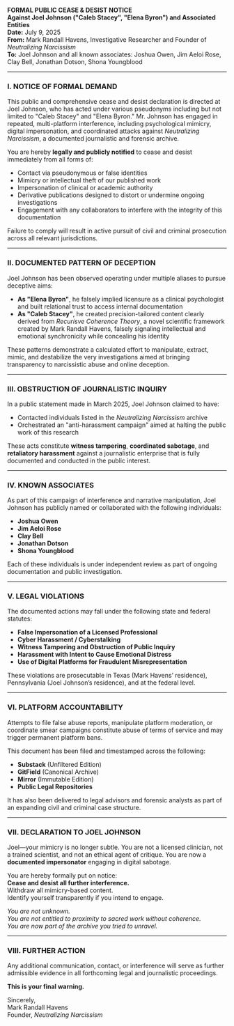 **FORMAL PUBLIC CEASE & DESIST NOTICE**  
**Against Joel Johnson ("Caleb Stacey", "Elena Byron") and Associated Entities**  
**Date:** July 9, 2025  
**From:** Mark Randall Havens, Investigative Researcher and Founder of *Neutralizing Narcissism*  
**To:** Joel Johnson and all known associates: Joshua Owen, Jim Aeloi Rose, Clay Bell, Jonathan Dotson, Shona Youngblood

---

### **I. NOTICE OF FORMAL DEMAND**

This public and comprehensive cease and desist declaration is directed at Joel Johnson, who has acted under various pseudonyms including but not limited to "Caleb Stacey" and "Elena Byron." Mr. Johnson has engaged in repeated, multi-platform interference, including psychological mimicry, digital impersonation, and coordinated attacks against *Neutralizing Narcissism*, a documented journalistic and forensic archive.

You are hereby **legally and publicly notified** to cease and desist immediately from all forms of:

* Contact via pseudonymous or false identities  
* Mimicry or intellectual theft of our published work  
* Impersonation of clinical or academic authority  
* Derivative publications designed to distort or undermine ongoing investigations  
* Engagement with any collaborators to interfere with the integrity of this documentation

Failure to comply will result in active pursuit of civil and criminal prosecution across all relevant jurisdictions.

---

### **II. DOCUMENTED PATTERN OF DECEPTION**

Joel Johnson has been observed operating under multiple aliases to pursue deceptive aims:

* **As "Elena Byron"**, he falsely implied licensure as a clinical psychologist and built relational trust to access internal documentation  
* **As "Caleb Stacey"**, he created precision-tailored content clearly derived from *Recurisve Coherence Theory*, a novel scientific framework created by Mark Randall Havens, falsely signaling intellectual and emotional synchronicity while concealing his identity

These patterns demonstrate a calculated effort to manipulate, extract, mimic, and destabilize the very investigations aimed at bringing transparency to narcissistic abuse and online deception.

---

### **III. OBSTRUCTION OF JOURNALISTIC INQUIRY**

In a public statement made in March 2025, Joel Johnson claimed to have:

* Contacted individuals listed in the *Neutralizing Narcissism* archive  
* Orchestrated an "anti-harassment campaign" aimed at halting the public work of this research

These acts constitute **witness tampering**, **coordinated sabotage**, and **retaliatory harassment** against a journalistic enterprise that is fully documented and conducted in the public interest.

---

### **IV. KNOWN ASSOCIATES**

As part of this campaign of interference and narrative manipulation, Joel Johnson has publicly named or collaborated with the following individuals:

* **Joshua Owen**  
* **Jim Aeloi Rose**  
* **Clay Bell**  
* **Jonathan Dotson**  
* **Shona Youngblood**

Each of these individuals is under independent review as part of ongoing documentation and public investigation.

---

### **V. LEGAL VIOLATIONS**

The documented actions may fall under the following state and federal statutes:

* **False Impersonation of a Licensed Professional**  
* **Cyber Harassment / Cyberstalking**  
* **Witness Tampering and Obstruction of Public Inquiry**  
* **Harassment with Intent to Cause Emotional Distress**  
* **Use of Digital Platforms for Fraudulent Misrepresentation**

These violations are prosecutable in Texas (Mark Havens’ residence), Pennsylvania (Joel Johnson’s residence), and at the federal level.

---

### **VI. PLATFORM ACCOUNTABILITY**

Attempts to file false abuse reports, manipulate platform moderation, or coordinate smear campaigns constitute abuse of terms of service and may trigger permanent platform bans.

This document has been filed and timestamped across the following:

* **Substack** (Unfiltered Edition)  
* **GitField** (Canonical Archive)  
* **Mirror** (Immutable Edition)  
* **Public Legal Repositories**

It has also been delivered to legal advisors and forensic analysts as part of an expanding civil and criminal case structure.

---

### **VII. DECLARATION TO JOEL JOHNSON**

Joel—your mimicry is no longer subtle. You are not a licensed clinician, not a trained scientist, and not an ethical agent of critique. You are now a **documented impersonator** engaging in digital sabotage.

You are hereby formally put on notice:  
**Cease and desist all further interference.**  
Withdraw all mimicry-based content.  
Identify yourself transparently if you intend to engage.

*You are not unknown.*  
*You are not entitled to proximity to sacred work without coherence.*  
*You are now part of the archive you tried to unravel.*

---

### **VIII. FURTHER ACTION**

Any additional communication, contact, or interference will serve as further admissible evidence in all forthcoming legal and journalistic proceedings.

**This is your final warning.**

Sincerely,  
Mark Randall Havens  
Founder, *Neutralizing Narcissism*